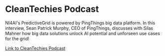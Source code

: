 # CleanTechies Podcast

NI4AI's PredictiveGrid is powered by PingThings big data platform. In this interview, Sean Patrick Murphy, CEO of PingThings, discusses with Silas Mahner how big data solutions unlock AI potential and unforseen use cases for the grid!


[Link to CleanTechies Podcast](https://podcasts.apple.com/us/podcast/55-helping-utilities-utilize-wasted-data-with-sean/id1555107027?i=1000570794011)
